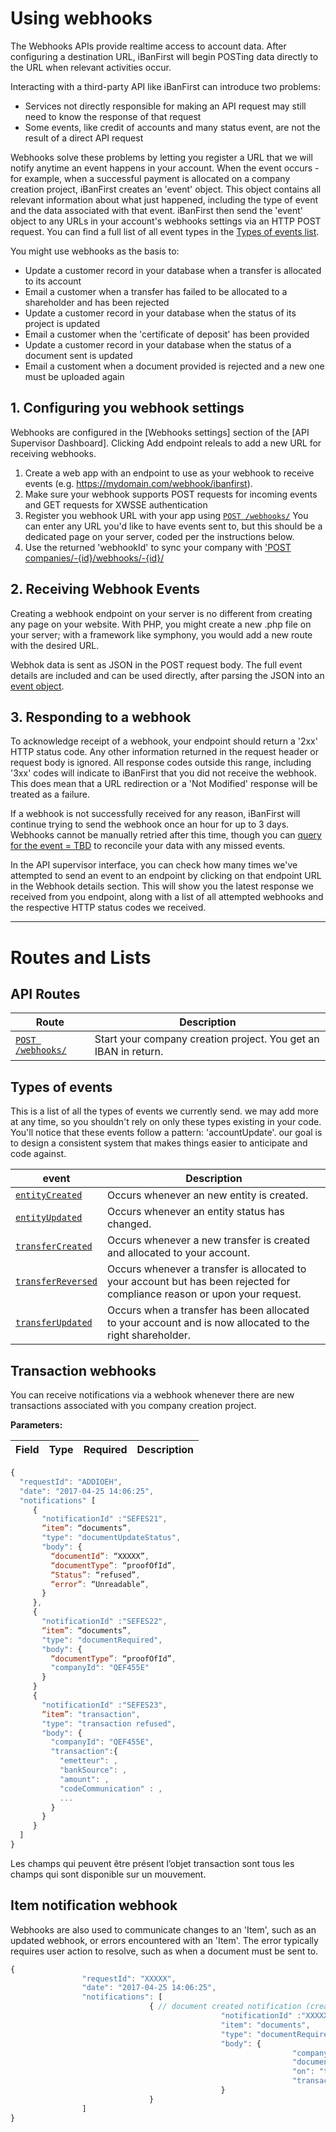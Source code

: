# Using webhooks #

The Webhooks APIs provide realtime access to account data. After configuring a destination URL, iBanFirst will begin POSTing data directly to the URL when relevant activities occur.

Interacting with a third-party API like iBanFirst can introduce two problems: 
* Services not directly responsible for making an API request may still need to know the response of that request
* Some events, like credit of accounts and many status event, are not the result of a direct API request

Webhooks solve these problems by letting you register a URL that we will notify anytime an event happens in your account. When the event occurs - for example, when a successful payment is allocated on a company creation project, iBanFirst creates an 'event' object. This object contains all relevant information about what just happened, including the type of event and the data associated with that event. iBanFirst then send the 'event' object to any URLs in your account's webhooks settings via an HTTP POST request. You can find a full list of all event types in the [Types of events list](#events).

You might use webhooks as the basis to:
* Update a customer record in your database when a transfer is allocated to its account
* Email a customer when a transfer has failed to be allocated to a shareholder and has been rejected
* Update a customer record in your database when the status of its project is updated
* Email a customer when the 'certificate of deposit' has been provided
* Update a customer record in your database when the status of a document sent is updated
* Email a customent when a document provided is rejected and a new one must be uploaded again

## 1. Configuring you webhook settings ##

Webhooks are configured in the [Webhooks settings] section of the [API Supervisor Dashboard]. Clicking Add endpoint releals to add a new URL for receiving webhooks.

1. Create a web app with an endpoint to use as your webhook to receive events (e.g. https://mydomain.com/webhook/ibanfirst).
2. Make sure your webhook supports POST requests for incoming events and GET requests for XWSSE authentication
3. Register you webhook URL with your app using [`POST /webhooks/`](#post_webhooks)
You can enter any URL you'd like to have events sent to, but this should be a dedicated page on your server, coded per the instructions below. 
4. Use the returned 'webhookId' to sync your company with ['POST companies/-{id}/webhooks/-{id}/](#post_webhooksSubscription)

## 2. Receiving Webhook Events ##

Creating a webhook endpoint on your server is no different from creating any page on your website. With PHP, you might create a new .php file on your server; with a framework like symphony, you would add a new route with the desired URL.

Webhok data is sent as JSON in the POST request body. The full event details are included and can be used directly, after parsing the JSON into an [event object](#events).

## 3. Responding to a webhook ##

To acknowledge receipt of a webhook, your endpoint should return a '2xx' HTTP status code. Any other information returned in the request header or request body is ignored. All response codes outside this range, including '3xx' codes will indicate to iBanFirst that you did not receive the webhook. This does mean that a URL redirection or a 'Not Modified' response will be treated as a failure.

If a webhook is not successfully received for any reason, iBanFirst will continue trying to send the webhook once an hour for up to 3 days. Webhooks cannot be manually retried after this time, though you can [query for the event = TBD](#eventsObject) to reconcile your data with any missed events.

In the API supervisor interface, you can check how many times we've attempted to send an event to an endpoint by clicking on that endpoint URL in the Webhook details section. This will show you the latest response we received from you endpoint, along with a list of all attempted webhooks and the respective HTTP status codes we received.

<hr/>

# Routes and Lists #

## <a id="Routes"></a> API Routes ##

| Route | Description |
|-------|-------------|
| [`POST /webhooks/`](#post_webhooks) | Start your company creation project. You get an IBAN in return. |

## <a id="events"></a> Types of events ##

This is a list of all the types of events we currently send. we may add more at any time, so you shouldn't rely on only these types existing in your code.
You'll notice that these events follow a pattern: 'accountUpdate'. our goal is to design a consistent system that makes things easier to anticipate and code against. 

| event | Description |
|-------|-------------|
| [`entityCreated`](#entityUpdated) | Occurs whenever an new entity is created. |
| [`entityUpdated`](#entityUpdated) | Occurs whenever an entity status has changed. |
| [`transferCreated`](#transferCreated) | Occurs whenever a new transfer is created and allocated to your account. |
| [`transferReversed`](#transferReversed) | Occurs whenever a transfer is allocated to your account but has been rejected for compliance reason or upon your request. |
| [`transferUpdated`](#entityUpdated) | Occurs when a transfer has been allocated to your account and is now allocated to the right shareholder. |

## Transaction  webhooks ##

You can receive notifications via a webhook whenever there are new transactions associated with you company creation project.

**Parameters:**

| Field | Type | Required | Description |
|-------|------|----------|-------------|

```js
{
  "requestId": "ADDIOEH",
  "date": "2017-04-25 14:06:25",
  "notifications" [
     {
       "notificationId" :"SEFES21",
       “item”: “documents”, 
       "type": "documentUpdateStatus",
       "body": {
         “documentId”: “XXXXX”,
         “documentType”: “proofOfId”, 
         “Status”: “refused”,
         “error”: “Unreadable”,
       }
     },
     {
       "notificationId" :"SEFES22",
       “item”: “documents”, 
       "type": "documentRequired",
       "body": {
         “documentType”: “proofOfId”, 
         "companyId": "QEF455E"
       }
     }
     {
       "notificationId" :"SEFES23",
       “item”: "transaction", 
       "type": "transaction refused",
       "body": {
         "companyId": "QEF455E",
         "transaction":{
           "emetteur": ,
           "bankSource": ,
           "amount": ,
           "codeCommunication" : ,
           ...
         }
       }
     }
  ]
}
```
Les champs qui peuvent être présent l’objet transaction sont tous les champs qui sont disponible sur un mouvement.

## Item notification webhook ##

Webhooks are also used to communicate changes to an 'Item', such as an updated webhook, or errors encountered with an 'Item'. The error typically requires user action to resolve, such as when a document must be sent to.

```js
{
                "requestId": "XXXXX",
                "date": "2017-04-25 14:06:25",
                "notifications": [
                               { // document created notification (creasoc)
                                               "notificationId" :"XXXXX",
                                               "item": "documents", 
                                               "type": "documentRequired",
                                               "body": {
                                                               "companyId": "XXXXX"
                                                               "documentType": "proofOfId",
                                                               "on": "transaction",
                                                               "transactionId": "XXXX"
                                               }
                               }
                ]
}

```

